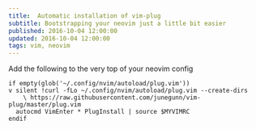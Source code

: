 ```yaml
---
title:  Automatic installation of vim-plug
subtitle: Bootstrapping your neovim just a little bit easier
published: 2016-10-04 12:00:00
updated: 2016-10-04 12:00:00
tags: vim, neovim
---
```


Add the following to the very top of your neovim config

```viml
if empty(glob('~/.config/nvim/autoload/plug.vim'))
v silent !curl -fLo ~/.config/nvim/autoload/plug.vim --create-dirs
    \ https://raw.githubusercontent.com/junegunn/vim-plug/master/plug.vim
  autocmd VimEnter * PlugInstall | source $MYVIMRC
endif
```
